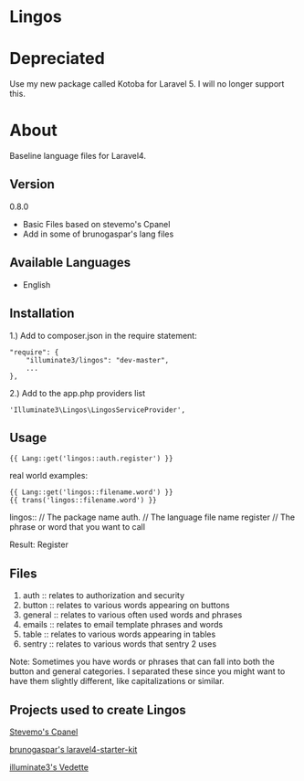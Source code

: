 Lingos
=======

# Depreciated
Use my new package called Kotoba for Laravel 5.
I will no longer support this.


# About
Baseline language files for Laravel4.


## Version
0.8.0
* Basic Files based on stevemo's Cpanel
* Add in some of brunogaspar's lang files


## Available Languages
* English


## Installation


1.)
Add to composer.json in the require statement:

```
"require": {
    "illuminate3/lingos": "dev-master",
    ...
},
```

2.)
Add to the app.php providers list

```
'Illuminate3\Lingos\LingosServiceProvider',
```


## Usage

```
{{ Lang::get('lingos::auth.register') }}
```

real world examples:

```
{{ Lang::get('lingos::filename.word') }}
{{ trans('lingos::filename.word') }}
```

lingos:: // The package name
auth.    // The language file name
register // The phrase or word that you want to call

Result: Register

## Files

1. auth       :: relates to authorization and security
2. button     :: relates to various words appearing on buttons
3. general    :: relates to various often used words and phrases
4. emails     :: relates to email template phrases and words
5. table      :: relates to various words appearing in tables
6. sentry     :: relates to various words that sentry 2 uses

Note: Sometimes you have words or phrases that can fall into both the button and general categories.
I separated these since you might want to have them slightly different, like capitalizations or similar.


## Projects used to create Lingos
[Stevemo's Cpanel](https://github.com/stevemo/cpanel "Stevemo's Cpanel")

[brunogaspar's laravel4-starter-kit](https://github.com/brunogaspar/laravel4-starter-kit "Brunogaspar's laravel4-starter-kit")

[illuminate3's Vedette](https://github.com/illuminate3/vedettte "illuminate3's Vedette")
